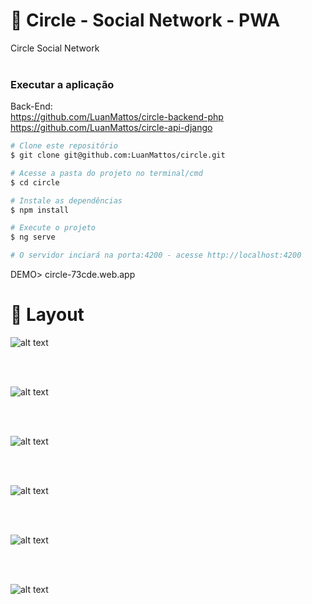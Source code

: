 # :page_facing_up: Circle - Social Network - PWA
Circle Social Network
<br>
<br>
### Executar a aplicação
Back-End:
<br>
https://github.com/LuanMattos/circle-backend-php
<br>
https://github.com/LuanMattos/circle-api-django
<br>
```bash
# Clone este repositório 
$ git clone git@github.com:LuanMattos/circle.git

# Acesse a pasta do projeto no terminal/cmd
$ cd circle

# Instale as dependências
$ npm install

# Execute o projeto
$ ng serve

# O servidor inciará na porta:4200 - acesse http://localhost:4200 

```
DEMO> circle-73cde.web.app

# :art: Layout

![alt text](https://github.com/LuanMattos/circle/blob/main/1.png "Screenshot 1")

<br>
<br>

![alt text](https://github.com/LuanMattos/circle/blob/main/2.jpg "Screenshot 2")

<br>
<br>

![alt text](https://github.com/LuanMattos/circle/blob/main/3.jpg "Screenshot 3")

<br>
<br>

![alt text](https://github.com/LuanMattos/circle/blob/main/4.jpg "Screenshot 4")

<br>
<br>

![alt text](https://github.com/LuanMattos/circle/blob/main/5.jpg "Screenshot 5")

<br>
<br>

![alt text](https://github.com/LuanMattos/circle/blob/main/6.jpg "Screenshot 6")
